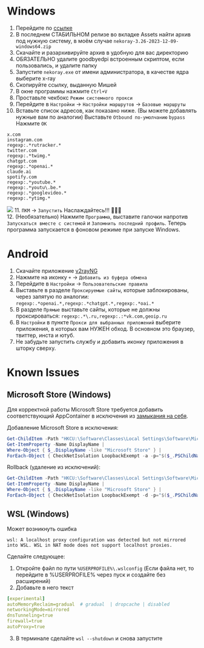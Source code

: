 Windows
=
1. Перейдите по [ссылке](https://github.com/Matsuridayo/nekoray/releases "ссылке")
2. В последнем СТАБИЛЬНОМ релизе во вкладке Assets найти архив под нужную систему, в моём случае `nekoray-3.26-2023-12-09-windows64.zip `
3. Скачайте и разархивируйте архив в удобную для вас директорию
4. ОБЯЗАТЕЛЬНО удалите goodbyedpi встроенным скриптом, если пользовались, и удалите папку
5. Запустите `nekoray.exe` от имени администратора, в качестве ядра выберите x-ray
6. Скопируйте ссылку, выданную Мишей
7. В окне программы нажмите `Ctrl+V`
8. Проставьте чекбокс `Режим системного прокси`
9. Перейдите в `Настройки` -> `Настройки маршрутов` -> `Базовые маршруты`
10. Вставьте список адресов, как показано ниже. (Вы можете добавлять нужные вам по аналогии) Выставьте `Otbound по-умолчанию` `bypass` Нажмите `OK` 
```
x.com
instagram.com
regexp:.*rutracker.*
twitter.com
regexp:.*twimg.*
chatgpt.com
regexp:.*openai.*
claude.ai
spotify.com
regexp:.*youtube.*
regexp:.*youtu\.be.*
regexp:.*googlevideo.*
regexp:.*ytimg.*
```
![](https://files.catbox.moe/8v16u4.png)
11. `ПКМ` -> `Запустить` Наслаждайтесь!!! :tada::tada::tada:<br>
12. (Необязательно) Нажмите `Программа`, выставите галочки напротив `Запускаться вместе с системой` и `Запомнить последний профиль`. Теперь программа запускается в фоновом режиме при запуске Windows.

Android
=
1. Скачайте приложение [v2rayNG](https://play.google.com/store/apps/details?id=com.v2ray.ang&hl=ru)
2. Нажмите на иконку `+` -> `Добавить из буфера обмена`
3. Перейдите в `Настройки` -> `Пользовательские правила`
4. Выставьте в разделе `Проксируемые сайты`, которые заблокированы, через запятую по аналогии: `regexp:.*openai.*,regexp:.*chatgpt.*,regexp:.*oai.*`
5. В разделе `Прямые` выставьте сайты, которые не должны проксироваться: `regexp:.*\.ru,regexp:.:*vk.com,geoip.ru`
6. В `Настройки` в пункте `Прокси для выбранных приложений` выберите приложения, в которых вам НУЖЕН обход. В основном это браузер, твиттер, инста и ютуб.
7. Не забудьте запустить службу и добавить иконку приложения в шторку сверху.

# Known Issues

## Microsoft Store (Windows)

Для корректной работы Microsoft Store требуется добавить соответствующий AppContainer в исключения из [замыкания на себя](https://ab57.ru/cmdlist/checknetisolation.html).

Добавление Microsoft Store в исключения:

```powershell
Get-ChildItem -Path "HKCU:\Software\Classes\Local Settings\Software\Microsoft\Windows\CurrentVersion\AppContainer\Mappings" | 
Get-ItemProperty -Name DisplayName | 
Where-Object { $_.DisplayName -like "Microsoft Store" } | 
ForEach-Object { CheckNetIsolation LoopbackExempt -a -p="$($_.PSChildName)" }
```

Rollback (удаление из исключений):

```powershell
Get-ChildItem -Path "HKCU:\Software\Classes\Local Settings\Software\Microsoft\Windows\CurrentVersion\AppContainer\Mappings" | 
Get-ItemProperty -Name DisplayName | 
Where-Object { $_.DisplayName -like "Microsoft Store" } | 
ForEach-Object { CheckNetIsolation LoopbackExempt -d -p="$($_.PSChildName)" }
```

## WSL (Windows)

Может возникнуть ошибка

`wsl: A localhost proxy configuration was detected but not mirrored into WSL. WSL in NAT mode does not support localhost proxies.`

Сделайте следующее:

1. Откройте файл по пути `%USERPROFILE%\.wslconfig` (Если файла нет, то перейдите в %USERPROFILE% через пуск и создайте без расширений)
2. Добавьте в него текст
```yaml
[experimental]
autoMemoryReclaim=gradual  # gradual  | dropcache | disabled
networkingMode=mirrored
dnsTunneling=true
firewall=true
autoProxy=true
```
3. В терминале сделайте `wsl --shutdown` и снова запустите
